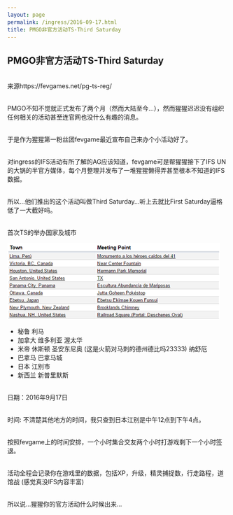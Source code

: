 ```yaml
---
layout: page
permalink: /ingress/2016-09-17.html
title: PMGO非官方活动TS-Third Saturday
---
```


## PMGO非官方活动TS-Third Saturday

<br>来源https://fevgames.net/pg-ts-reg/

<br>PMGO不知不觉就正式发布了两个月（然而大陆至今…），然而猩猩迟迟没有组织任何相关的活动甚至连官网也没什么有趣的消息。

<br>于是作为猩猩第一粉丝团fevgame最近宣布自己来办个小活动好了。

<br>对ingress的IFS活动有所了解的AG应该知道，fevgame可是帮猩猩接下了IFS UN的大锅的半官方媒体，每个月整理并发布了一堆猩猩懒得弄甚至根本不知道的IFS数据。

<br>所以…他们推出的这个活动叫做Third Saturday…听上去就比First Saturday逼格低了一大截好吗。

<br>首次TS的举办国家及城市

<img src="/ingress/2016-09-17/1.png">

- 秘鲁 利马
- 加拿大 维多利亚 渥太华
- 米帝 休斯顿  圣安东尼奥 (这是火箭对马刺的德州德比吗23333) 纳舒厄
- 巴拿马 巴拿马城
- 日本 江别市
- 新西兰 新普里默斯

<br>日期：2016年9月17日

<br>时间: 不清楚其他地方的时间，我只查到日本江别是中午12点到下午4点。

<br>按照fevgame上的时间安排，一个小时集合交友两个小时打游戏剩下一个小时签退。

<br>活动全程会记录你在游戏里的数据，包括XP，升级，精灵捕捉数，行走路程，道馆战
(感觉真没IFS内容丰富)

<br>所以说…猩猩你的官方活动什么时候出来…